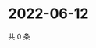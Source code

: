 # 2022-06-12

共 0 条

<!-- BEGIN WEIBO -->
<!-- 最后更新时间 Sun Jun 12 2022 19:12:34 GMT+0800 (China Standard Time) -->

<!-- END WEIBO -->
